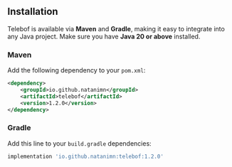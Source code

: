 ## Installation

Telebof is available via **Maven** and **Gradle**, making it easy to integrate into any Java project. Make sure you have **Java 20 or above** installed.  

### Maven

Add the following dependency to your `pom.xml`:

```xml
<dependency>
    <groupId>io.github.natanimn</groupId>
    <artifactId>telebof</artifactId>
    <version>1.2.0</version>
</dependency>
```

### Gradle


Add this line to your `build.gradle` dependencies:

```groovy
implementation 'io.github.natanimn:telebof:1.2.0'
```
